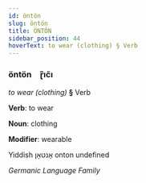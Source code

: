 ```yaml
---
id: öntön
slug: öntön
title: ÖNTÖN
sidebar_position: 44
hoverText: to wear (clothing) § Verb
---
```


### öntön&emsp;<span kind="abugida">ɽ̃ıc̃ı</span>

*to wear (clothing)* **§** Verb

**Verb**: to wear

**Noun**: clothing

**Modifier**: wearable

Yiddish אָנטאָן onton undefined

*Germanic Language Family*